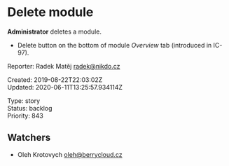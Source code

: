 # Delete module

**Administrator** deletes a module.

- Delete button on the bottom of module *Overview* tab (introduced in IC-97).

Reporter: Radek Matěj <radek@nikdo.cz>  

Created: 2019-08-22T22:03:02Z  
Updated: 2020-06-11T13:25:57.934114Z

Type: story  
Status: backlog  
Priority: 843

## Watchers
- Oleh Krotovych <oleh@berrycloud.cz>
